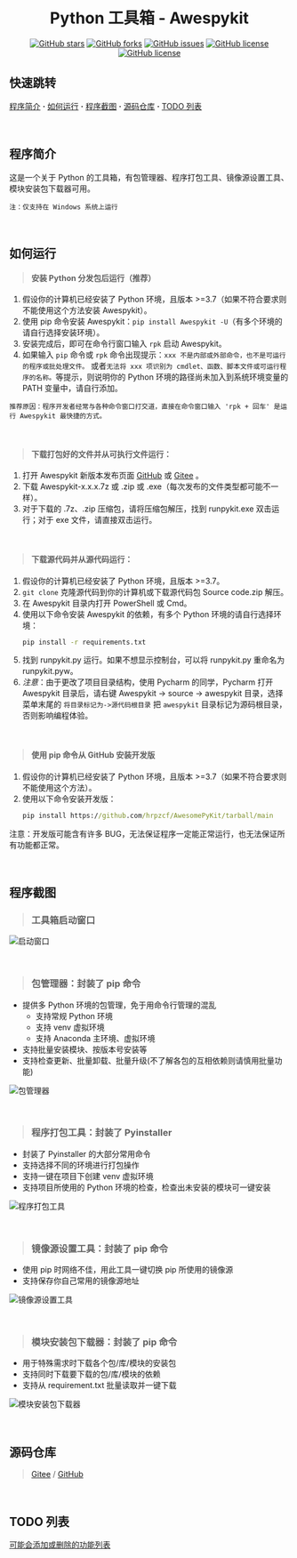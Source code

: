 <div align="center"><h1>
Python 工具箱 - Awespykit
</h1></div>

<div align="center">

[![GitHub stars](https://img.shields.io/github/stars/hrpzcf/AwesomePyKit?label=Stars&logo=github)](https://github.com/hrpzcf/AwesomePyKit/stargazers)
[![GitHub forks](https://img.shields.io/github/forks/hrpzcf/AwesomePyKit?label=Forks&logo=github)](https://github.com/hrpzcf/AwesomePyKit/network)
[![GitHub issues](https://img.shields.io/github/issues/hrpzcf/AwesomePyKit?label=Issues&logo=github)](https://github.com/hrpzcf/AwesomePyKit/issues)
[![GitHub license](https://img.shields.io/github/license/hrpzcf/AwesomePyKit?color=red&label=License)](https://github.com/hrpzcf/AwesomePyKit/blob/main/LICENSE)
[![GitHub license](https://img.shields.io/github/v/release/hrpzcf/AwesomePyKit?label=Release&logo=github)](https://github.com/hrpzcf/AwesomePyKit/releases)

</div>

## 快速跳转

[程序简介](#程序简介) **·** [如何运行](#如何运行) **·** [程序截图](#程序截图) **·** [源码仓库](#源码仓库) **·** [TODO 列表](#todo-列表)

<br />

## 程序简介

这是一个关于 Python 的工具箱，有包管理器、程序打包工具、镜像源设置工具、模块安装包下载器可用。

`注：仅支持在 Windows 系统上运行`

<br />

## 如何运行

> #### 安装 Python 分发包后运行（推荐）

1. 假设你的计算机已经安装了 Python 环境，且版本 >=3.7（如果不符合要求则不能使用这个方法安装 Awespykit）。
2. 使用 pip 命令安装 Awespykit：`pip install Awespykit -U`（有多个环境的请自行选择安装环境）。
3. 安装完成后，即可在命令行窗口输入 `rpk` 启动 Awespykit。
4. 如果输入 `pip` 命令或 `rpk` 命令出现提示：`xxx 不是内部或外部命令，也不是可运行的程序或批处理文件。`
   或者`无法将 xxx 项识别为 cmdlet、函数、脚本文件或可运行程序的名称。`等提示，则说明你的 Python
   环境的路径尚未加入到系统环境变量的 PATH 变量中，请自行添加。

`推荐原因：程序开发者经常与各种命令窗口打交道，直接在命令窗口输入 'rpk + 回车' 是运行 Awespykit 最快捷的方式。`

<br/>

> #### 下载打包好的文件并从可执行文件运行：

1. 打开 Awespykit 新版本发布页面 [GitHub](https://github.com/hrpzcf/AwesomePyKit/releases)
   或 [Gitee](https://gitee.com/hrpzcf/AwesomePyKit/releases) 。
2. 下载 Awespykit-x.x.x.7z 或 .zip 或 .exe（每次发布的文件类型都可能不一样）。
3. 对于下载的 .7z、.zip 压缩包，请将压缩包解压，找到 runpykit.exe 双击运行；对于 exe 文件，请直接双击运行。

<br />

> #### 下载源代码并从源代码运行：

1. 假设你的计算机已经安装了 Python 环境，且版本 >=3.7。
2. `git clone` 克隆源代码到你的计算机或下载源代码包 Source code.zip 解压。
3. 在 Awespykit 目录内打开 PowerShell 或 Cmd。
4. 使用以下命令安装 Awespykit 的依赖，有多个 Python 环境的请自行选择环境：
   ```cmd
   pip install -r requirements.txt
   ```
5. 找到 runpykit.py 运行。如果不想显示控制台，可以将 runpykit.py 重命名为 runpykit.pyw。
6. *注意*：由于更改了项目目录结构，使用 Pycharm 的同学，Pycharm 打开 Awespykit 目录后，请右键 Awespykit
   -> source -> awespykit 目录，选择菜单末尾的 `将目录标记为->源代码根目录` 把 `awespykit`
   目录标记为源码根目录，否则影响编程体验。

<br />

> #### 使用 pip 命令从 GitHub 安装开发版

1. 假设你的计算机已经安装了 Python 环境，且版本 >=3.7（如果不符合要求则不能使用这个方法）。
2. 使用以下命令安装开发版：
   ```cmd
   pip install https://github.com/hrpzcf/AwesomePyKit/tarball/main
   ```
注意：开发版可能含有许多 BUG，无法保证程序一定能正常运行，也无法保证所有功能都正常。

<br />

## 程序截图

> ### 工具箱启动窗口

![启动窗口](./images/MainEntrance.png)

<br/>

> ### 包管理器：封装了 pip 命令

- 提供多 Python 环境的包管理，免于用命令行管理的混乱
    + 支持常规 Python 环境
    + 支持 venv 虚拟环境
    + 支持 Anaconda 主环境、虚拟环境
- 支持批量安装模块、按版本号安装等
- 支持检查更新、批量卸载、批量升级(不了解各包的互相依赖则请慎用批量功能)

![包管理器](./images/PackageManager.png)

<br/>

> ### 程序打包工具：封装了 Pyinstaller

- 封装了 Pyinstaller 的大部分常用命令
- 支持选择不同的环境进行打包操作
- 支持一键在项目下创建 venv 虚拟环境
- 支持项目所使用的 Python 环境的检查，检查出未安装的模块可一键安装

![程序打包工具](./images/PyinstallerTool.png)

<br/>

> ### 镜像源设置工具：封装了 pip 命令

- 使用 pip 时网络不佳，用此工具一键切换 pip 所使用的镜像源
- 支持保存你自己常用的镜像源地址

![镜像源设置工具](./images/IndexUrlTool.png)

<br/>

> ### 模块安装包下载器：封装了 pip 命令

- 用于特殊需求时下载各个包/库/模块的安装包
- 支持同时下载要下载的包/库/模块的依赖
- 支持从 requirement.txt 批量读取并一键下载

![模块安装包下载器](./images/PackageDownloader.png)

<br/>

## 源码仓库

> [Gitee](https://gitee.com/hrpzcf/AwesomePyKit) / [GitHub](https://github.com/hrpzcf/AwesomePyKit)

<br/>

## TODO 列表

[可能会添加或删除的功能列表](./TODO.md)

<br/>
